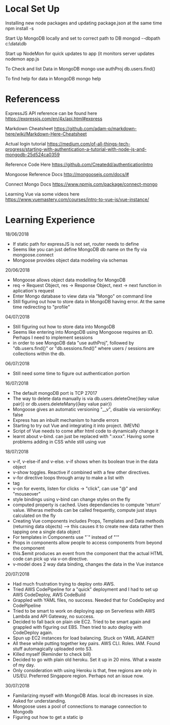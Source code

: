 # Local Set Up

Installing new node packages and updating package.json at the same time
npm install -s <packagename>

Start Up MongoDB locally and set to correct path to DB
mongod --dbpath c:\data\db

Start up NodeMon for quick updates to app (it monitors server updates
nodemon app.js

To Check and list Data in MongoDB
mongo
use authProj
db.users.find()

To find help for data in MongoDB
mongo
help


# Referencess

ExpressJS API reference can be found here
https://expressjs.com/en/4x/api.html#express

Markdown Cheatsheet
https://github.com/adam-p/markdown-here/wiki/Markdown-Here-Cheatsheet

Actual login tutorial
https://medium.com/of-all-things-tech-progress/starting-with-authentication-a-tutorial-with-node-js-and-mongodb-25d524ca0359

Reference Code Here
https://github.com/Createdd/authenticationIntro

Mongoose Reference Docs
http://mongoosejs.com/docs/#

Connect Mongo Docs
https://www.npmjs.com/package/connect-mongo

Learning Vue via some videos here
https://www.vuemastery.com/courses/intro-to-vue-js/vue-instance/


# Learning Experience

18/06/2018
- If static path for expressJS is not set, router needs to define
- Seems like you can just define MongoDB db name on the fly via mongoose.connect
- Mongoose provides object data modeling via schemas

20/06/2018
- Mongoose allows object data modelling for MongoDB
- req -> Request Object, res -> Response Object, next -> next function in aplication's request
- Enter Mongo database to view data via "Mongo" on command line
- Still figuring out how to store data in MongoDB having error. At the same time redirecting to "profile"

04/07/2018
- Still figuring out how to store data into MongoDB
- Seems like entering into MongoDB using Mongoose requires an ID. Perhaps I need to implement sessions
- in order to see MongoDB data "use authProj", followed by "db.users.find()" or "db.sessions.find()" where users / sessions are collections within the db.

06/07/2018
- Still need some time to figure out authentication portion

16/07/2018
- The default mongoDB port is TCP 27017
- The way to delete data manually is via db.users.deleteOne({key value pair}) or db.users.deleteMany({key value pair})
- Mongoose gives an automatic versioning "__v", disable via versionKey: false
- Express has an inbuilt mechanism to handle errors
- Starting to try out Vue and integrating it into project. (MEVN)
- Script of Vue needs to come after html code to dynamically change it
- learnt about v-bind. can just be replaced with ":xxxx". Having some problems adding in CSS while still using vue

18/07/2018
- v-if, v-else-if and v-else. v-if shows when its boolean true in the data object
- v-show toggles. Reactive if combined with a few other directives.
- v-for directive loops through array to make a list with <li> tag
- v-on for events, listen for clicks -> "click", can use "@" and "mouseover"
- style bindings using v-bind can change styles on the fly
- computed property is cached. Uses dependancies to compute 'return' value. Wheras methods can be called frequently, compute just stays calculated on the fly
- Creating Vue components includes Props, Templates and Data methods (returning data objects) --> this causes it to create new data rather then tapping one a single data object
- For templates in Components use "`" instead of "'"
- Props in components allow people to access components from beyond the component
- this.$emit produces an event from the component that the actual HTML code can pick up via v-on directive.
- v-model does 2 way data binding, changes the data in the Vue instance

20/07/2018
- Had much frustration trying to deploy onto AWS. 
- Tried AWS CodePipeline for a "quick" deployment and I had to set up AWS CodeDeploy, AWS CodeBuild
- Grappled with YAML files, no success. Needed that for CodeDeploy and CodePipeline
- Tried to be smart to work on deploying app on Serverless with AWS Lambda and API Gateway, no success.
- Decided to fall back on plain ole EC2. Tried to be smart again and grappled with figuring out EBS. Then tried to auto deploy with CodeDeploy again. 
- Spun up EC2 instances for load balancing. Stuck on YAML AGAIN!!!
- All these while putting together key pairs. AWS CLI. Roles. IAM. Found stuff automagically uploaded onto S3.
- Killed myself (Reminder to check bill)
- Decided to go with plain old heroku. Set it up in 20 mins. What a waste of my day.
- Only consideration with using Heroku is that, free regions are only in US/EU. Preferred Singapore region. Perhaps not an issue now.

30/07/2018
- Familarizing myself with MongoDB Atlas. local db increases in size. Asked for understanding.
- Mongoose uses a pool of connections to manage connection to Mongodb
- Figuring out how to get a static ip